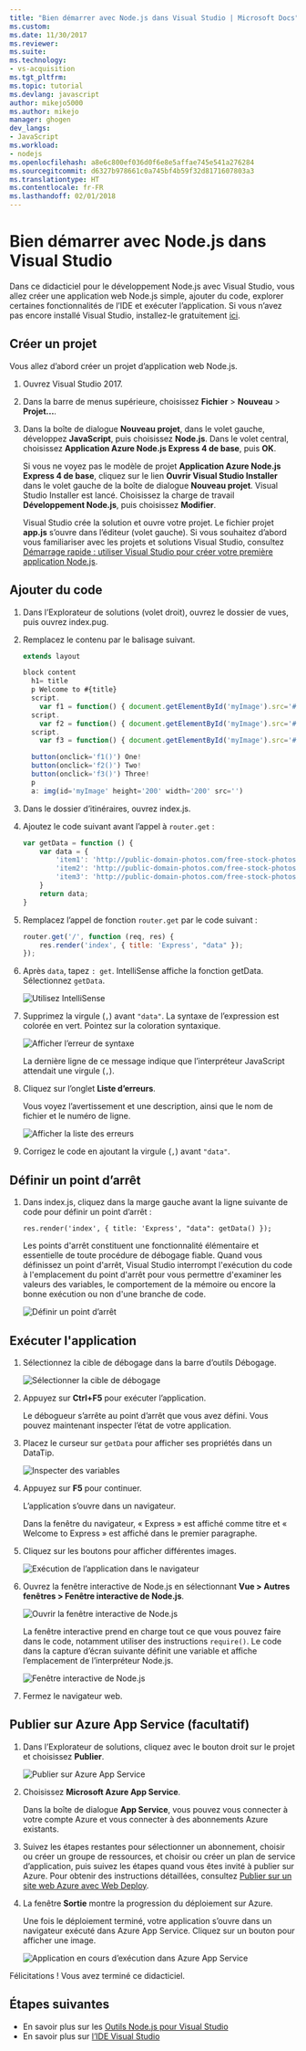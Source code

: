 ```yaml
---
title: "Bien démarrer avec Node.js dans Visual Studio | Microsoft Docs"
ms.custom: 
ms.date: 11/30/2017
ms.reviewer: 
ms.suite: 
ms.technology:
- vs-acquisition
ms.tgt_pltfrm: 
ms.topic: tutorial
ms.devlang: javascript
author: mikejo5000
ms.author: mikejo
manager: ghogen
dev_langs:
- JavaScript
ms.workload:
- nodejs
ms.openlocfilehash: a8e6c800ef036d0f6e8e5affae745e541a276284
ms.sourcegitcommit: d6327b978661c0a745bf4b59f32d8171607803a3
ms.translationtype: HT
ms.contentlocale: fr-FR
ms.lasthandoff: 02/01/2018
---
```

# <a name="getting-started-with-nodejs-in-visual-studio"></a>Bien démarrer avec Node.js dans Visual Studio
Dans ce didacticiel pour le développement Node.js avec Visual Studio, vous allez créer une application web Node.js simple, ajouter du code, explorer certaines fonctionnalités de l’IDE et exécuter l’application. Si vous n’avez pas encore installé Visual Studio, installez-le gratuitement [ici](http://www.visualstudio.com).  

## <a name="create-a-project"></a>Créer un projet
Vous allez d’abord créer un projet d’application web Node.js.

1. Ouvrez Visual Studio 2017.  

2. Dans la barre de menus supérieure, choisissez **Fichier** > **Nouveau** > **Projet...**.  

3. Dans la boîte de dialogue **Nouveau projet**, dans le volet gauche, développez **JavaScript**, puis choisissez **Node.js**. Dans le volet central, choisissez **Application Azure Node.js Express 4 de base**, puis **OK**.   

     Si vous ne voyez pas le modèle de projet **Application Azure Node.js Express 4 de base**, cliquez sur le lien **Ouvrir Visual Studio Installer** dans le volet gauche de la boîte de dialogue **Nouveau projet**. Visual Studio Installer est lancé. Choisissez la charge de travail **Développement Node.js**, puis choisissez **Modifier**. 

    Visual Studio crée la solution et ouvre votre projet. Le fichier projet **app.js** s’ouvre dans l’éditeur (volet gauche). Si vous souhaitez d’abord vous familiariser avec les projets et solutions Visual Studio, consultez [Démarrage rapide : utiliser Visual Studio pour créer votre première application Node.js](../ide/quickstart-nodejs.md).

## <a name="add-some-code"></a>Ajouter du code

1. Dans l’Explorateur de solutions (volet droit), ouvrez le dossier de vues, puis ouvrez index.pug.

1. Remplacez le contenu par le balisage suivant.

    ```js
    extends layout

    block content
      h1= title
      p Welcome to #{title}
      script.
        var f1 = function() { document.getElementById('myImage').src='#{data.item1}' }
      script.
        var f2 = function() { document.getElementById('myImage').src='#{data.item2}' }
      script.
        var f3 = function() { document.getElementById('myImage').src='#{data.item3}' }

      button(onclick='f1()') One!
      button(onclick='f2()') Two!
      button(onclick='f3()') Three!
      p
      a: img(id='myImage' height='200' width='200' src='')
    ```

1. Dans le dossier d’itinéraires, ouvrez index.js.

1. Ajoutez le code suivant avant l’appel à `router.get` :

    ```js
    var getData = function () {
        var data = {
            'item1': 'http://public-domain-photos.com/free-stock-photos-1/flowers/cactus-76.jpg',
            'item2': 'http://public-domain-photos.com/free-stock-photos-1/flowers/cactus-77.jpg',
            'item3': 'http://public-domain-photos.com/free-stock-photos-1/flowers/cactus-78.jpg'
        }
        return data;
    }
    ````

1. Remplacez l’appel de fonction `router.get` par le code suivant :

    ```js
    router.get('/', function (req, res) {
        res.render('index', { title: 'Express', "data" });
    });
    ```

1. Après `data`, tapez `: get`. IntelliSense affiche la fonction getData. Sélectionnez `getData`.

    ![Utilisez IntelliSense](../nodejs/media/tutorial-nodejs-intellisense.png) 

1. Supprimez la virgule (`,`) avant `"data"`. La syntaxe de l’expression est colorée en vert. Pointez sur la coloration syntaxique.

    ![Afficher l’erreur de syntaxe](../nodejs/media/tutorial-nodejs-syntax-checking.png) 

    La dernière ligne de ce message indique que l’interpréteur JavaScript attendait une virgule (`,`).

1. Cliquez sur l’onglet **Liste d’erreurs**.

    Vous voyez l’avertissement et une description, ainsi que le nom de fichier et le numéro de ligne.

    ![Afficher la liste des erreurs](../nodejs/media/tutorial-nodejs-error-list.png)

1. Corrigez le code en ajoutant la virgule (`,`) avant `"data"`.

## <a name="set-a-breakpoint"></a>Définir un point d’arrêt

1. Dans index.js, cliquez dans la marge gauche avant la ligne suivante de code pour définir un point d’arrêt :

    `res.render('index', { title: 'Express', "data": getData() });`

    Les points d'arrêt constituent une fonctionnalité élémentaire et essentielle de toute procédure de débogage fiable. Quand vous définissez un point d'arrêt, Visual Studio interrompt l'exécution du code à l'emplacement du point d'arrêt pour vous permettre d'examiner les valeurs des variables, le comportement de la mémoire ou encore la bonne exécution ou non d'une branche de code. 

    ![Définir un point d’arrêt](../nodejs/media/tutorial-nodejs-set-breakpoint.png) 

## <a name="run-the-application"></a>Exécuter l'application

1. Sélectionnez la cible de débogage dans la barre d’outils Débogage.

    ![Sélectionner la cible de débogage](../nodejs/media/tutorial-nodejs-deploy-target.png) 

1. Appuyez sur **Ctrl+F5** pour exécuter l’application.

    Le débogueur s’arrête au point d’arrêt que vous avez défini. Vous pouvez maintenant inspecter l’état de votre application.

1. Placez le curseur sur `getData` pour afficher ses propriétés dans un DataTip.

    ![Inspecter des variables](../nodejs/media/tutorial-nodejs-inspect-variables.png)

1. Appuyez sur **F5** pour continuer.

    L’application s’ouvre dans un navigateur.

    Dans la fenêtre du navigateur, « Express » est affiché comme titre et « Welcome to Express » est affiché dans le premier paragraphe.

1. Cliquez sur les boutons pour afficher différentes images.

    ![Exécution de l’application dans le navigateur](../nodejs/media/tutorial-nodejs-running-in-browser.png)  

1. Ouvrez la fenêtre interactive de Node.js en sélectionnant **Vue > Autres fenêtres > Fenêtre interactive de Node.js**.

   ![Ouvrir la fenêtre interactive de Node.js](../nodejs/media/tutorial-nodejs-interactive-window.png)  

    La fenêtre interactive prend en charge tout ce que vous pouvez faire dans le code, notamment utiliser des instructions `require()`. Le code dans la capture d’écran suivante définit une variable et affiche l’emplacement de l’interpréteur Node.js.

   ![Fenêtre interactive de Node.js](../nodejs/media/tutorial-nodejs-interactive-window-example.png)  

1. Fermez le navigateur web.  

## <a name="optional-publish-to-azure-app-service"></a>Publier sur Azure App Service (facultatif)

1. Dans l’Explorateur de solutions, cliquez avec le bouton droit sur le projet et choisissez **Publier**.

   ![Publier sur Azure App Service](../nodejs/media/tutorial-nodejs-publish-to-azure.png)  

1. Choisissez **Microsoft Azure App Service**.

    Dans la boîte de dialogue **App Service**, vous pouvez vous connecter à votre compte Azure et vous connecter à des abonnements Azure existants.

1. Suivez les étapes restantes pour sélectionner un abonnement, choisir ou créer un groupe de ressources, et choisir ou créer un plan de service d’application, puis suivez les étapes quand vous êtes invité à publier sur Azure. Pour obtenir des instructions détaillées, consultez [Publier sur un site web Azure avec Web Deploy](https://github.com/Microsoft/nodejstools/wiki/Publish-to-Azure-Website-using-Web-Deploy).

1. La fenêtre **Sortie** montre la progression du déploiement sur Azure.

    Une fois le déploiement terminé, votre application s’ouvre dans un navigateur exécuté dans Azure App Service. Cliquez sur un bouton pour afficher une image.

   ![Application en cours d’exécution dans Azure App Service](../nodejs/media/tutorial-nodejs-running-in-azure.png)  

Félicitations ! Vous avez terminé ce didacticiel.

## <a name="next-steps"></a>Étapes suivantes 

- En savoir plus sur les [Outils Node.js pour Visual Studio](https://github.com/Microsoft/nodejstools/wiki)  
- En savoir plus sur [l’IDE Visual Studio](../ide/visual-studio-ide.md)  